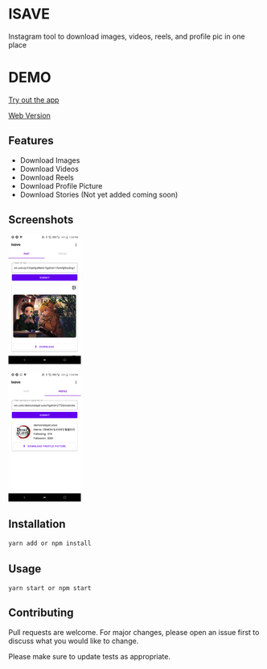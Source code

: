 # ISAVE

Instagram tool to download images, videos, reels, and profile pic in one place

# DEMO

[Try out the app](https://github.com/devyuji/isave-app/releases)

[Web Version](https://github.com/devyuji/isave)

## Features

- Download Images
- Download Videos
- Download Reels
- Download Profile Picture
- Download Stories (Not yet added coming soon)

## Screenshots

[<img src="/assets/screenshots/image1.png"
    alt="Post section"
    height="256">](/assets/screenshots/image1.png)

[<img src="/assets/screenshots/image2.png"
    alt="Profile section"
    height="256">](/assets/screenshots/image2.png)

## Installation

```bash
yarn add or npm install
```

## Usage

```react
yarn start or npm start
```

## Contributing

Pull requests are welcome. For major changes, please open an issue first to discuss what you would like to change.

Please make sure to update tests as appropriate.
